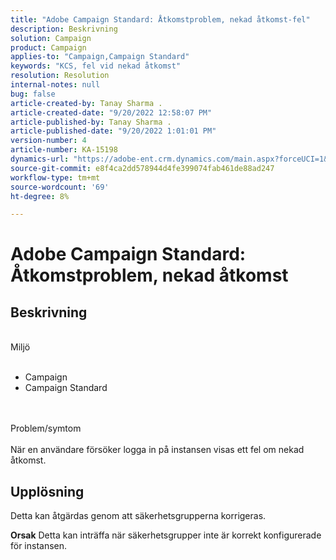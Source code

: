 ```yaml
---
title: "Adobe Campaign Standard: Åtkomstproblem, nekad åtkomst-fel"
description: Beskrivning
solution: Campaign
product: Campaign
applies-to: "Campaign,Campaign Standard"
keywords: "KCS, fel vid nekad åtkomst"
resolution: Resolution
internal-notes: null
bug: false
article-created-by: Tanay Sharma .
article-created-date: "9/20/2022 12:58:07 PM"
article-published-by: Tanay Sharma .
article-published-date: "9/20/2022 1:01:01 PM"
version-number: 4
article-number: KA-15198
dynamics-url: "https://adobe-ent.crm.dynamics.com/main.aspx?forceUCI=1&pagetype=entityrecord&etn=knowledgearticle&id=f4b308dc-e338-ed11-9db1-002248086735"
source-git-commit: e8f4ca2dd578944d4fe399074fab461de88ad247
workflow-type: tm+mt
source-wordcount: '69'
ht-degree: 8%

---
```


# Adobe Campaign Standard: Åtkomstproblem, nekad åtkomst

## Beskrivning

<br>Miljö<br><br>
- Campaign
- Campaign Standard



<br><br>Problem/symtom<br><br>
När en användare försöker logga in på instansen visas ett fel om nekad åtkomst.


## Upplösning




Detta kan åtgärdas genom att säkerhetsgrupperna korrigeras.


<b>Orsak</b>
Detta kan inträffa när säkerhetsgrupper inte är korrekt konfigurerade för instansen.
